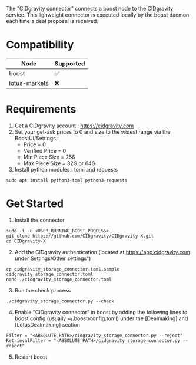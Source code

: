The "CIDgravity connector" connects a boost node to the CIDgravity service. 
This lighweight connector is executed locally by the boost daemon each time a deal proposal is received.

# Compatibility

|Node         |Supported|
|-------------|---------|
|boost        | ✅      |
|lotus-markets| ❌      |

# Requirements
1. Get a CIDgravity account : https://cidgravity.com
2. Set your get-ask prices to 0 and size to the widest range via the BoostUI/Settings :
    - Price          = 0
    - Verified Price = 0
    - Min Piece Size = 256
    - Max Piece Size = 32G or 64G
3. Install python modules : toml and requests
```
sudo apt install python3-toml python3-requests
```

# Get Started
1. Install the connector
```
sudo -i -u <USER_RUNNING_BOOST_PROCESS>
git clone https://github.com/CIDgravity/CIDgravity-X.git
cd CIDgravity-X
```
2. Add the CIDgravity authentication <TOKEN> (located at https://app.cidgravity.com under Settings/Other settings")
```
cp cidgravity_storage_connector.toml.sample cidgravity_storage_connector.toml
nano ./cidgravity_storage_connector.toml
```
3. Run the check process 
```
./cidgravity_storage_connector.py --check
```
4. Enable "CIDgravity connector" in boost by adding the following lines to boost config (usually ~/.boost/config.toml) under the [Dealmaking] and [LotusDealmaking] section

```
Filter = "<ABSOLUTE_PATH>/cidgravity_storage_connector.py --reject"
RetrievalFilter = "<ABSOLUTE_PATH>/cidgravity_storage_connector.py --reject"
```
5. Restart boost
